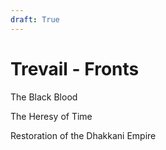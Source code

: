 ```yaml
---
draft: True
---
```


# Trevail - Fronts

The Black Blood

The Heresy of Time

Restoration of the Dhakkani Empire